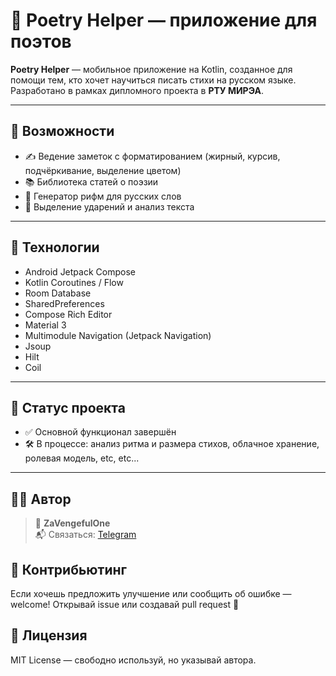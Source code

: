 # 📜 Poetry Helper — приложение для поэтов

**Poetry Helper** — мобильное приложение на Kotlin, созданное для помощи тем, кто хочет научиться писать стихи на русском языке.  
Разработано в рамках дипломного проекта в **РТУ МИРЭА**.

---

## 📱 Возможности

- ✍️ Ведение заметок с форматированием (жирный, курсив, подчёркивание, выделение цветом)
- 📚 Библиотека статей о поэзии
- 🎯 Генератор рифм для русских слов
- 🧠 Выделение ударений и анализ текста

---

## 🚀 Технологии

- Android Jetpack Compose
- Kotlin Coroutines / Flow
- Room Database
- SharedPreferences
- Compose Rich Editor
- Material 3
- Multimodule Navigation (Jetpack Navigation)
- Jsoup
- Hilt
- Coil

---

## 🧪 Статус проекта

- ✅ Основной функционал завершён
- 🛠️ В процессе: анализ ритма и размера стихов, облачное хранение, ролевая модель, etc, etc...

---

## 🧑‍💻 Автор

> 👤 **ZaVengefulOne**  
> 📬 Связаться: [Telegram](https://t.me/The_VengefulOne)

## 🤝 Контрибьютинг

Если хочешь предложить улучшение или сообщить об ошибке — welcome!
Открывай issue или создавай pull request 🙌

## 📜 Лицензия

MIT License — свободно используй, но указывай автора.

